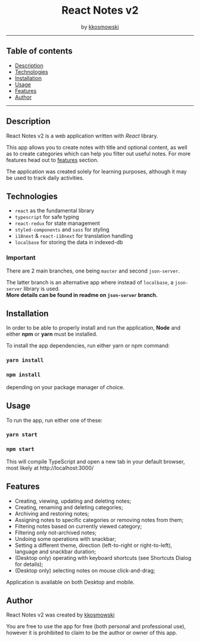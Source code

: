 <div align="center">

# React Notes v2

by <a rel="author" href="http://github.com/kkosmowski/">kkosmowski</a>

</div>

---

## Table of contents

* [Description](#description)
* [Technologies](#technologies)
* [Installation](#installation)
* [Usage](#usage)
* [Features](#features)
* [Author](#author)

---

## Description

React Notes v2 is a web application written with *React* library.

This app allows you to create notes with title and optional content, as well as to create categories which can help you filter out useful notes.
For more features head out to [features](#features) section.

The application was created solely for learning purposes, although it may be used to track daily activities.



## Technologies
* `react` as the fundamental library 
* `typescript` for safe typing
* `react-redux` for state management
* `styled-components` and `sass` for styling
* `i18next` & `react-i18next` for translation handling
* `localbase` for storing the data in indexed-db

### Important

There are 2 main branches, one being `master` and second `json-server`.

The latter branch is an alternative app where instead of `localbase`, a `json-server` library is used.<br>
**More details can be found in readme on `json-server` branch.**



## Installation

In order to be able to properly install and run the application, **Node** and either **npm**  or **yarn** must be installed.

To install the app dependencies, run either yarn or npm command:
### `yarn install`
### `npm install`
depending on your package manager of choice.



## Usage

To run the app, run either one of these:
### `yarn start`
### `npm start`

This will compile TypeScript and open a new tab in your default browser, most likely at http://localhost:3000/



## Features
- Creating, viewing, updating and deleting notes;
- Creating, renaming and deleting categories;
- Archiving and restoring notes;
- Assigning notes to specific categories or removing notes from them;
- Filtering notes based on currently viewed category;
- Filtering only not-archived notes;
- Undoing some operations with snackbar;
- Setting a different theme, direction (left-to-right or right-to-left), language and snackbar duration;
- (Desktop only) operating with keyboard shortcuts (see Shortcuts Dialog for details);
- (Desktop only) selecting notes on mouse click-and-drag;

Application is available on both Desktop and mobile.



## Author

React Notes v2 was created by <a rel="author" href="http://github.com/kkosmowski/">kkosmowski</a>

You are free to use the app for free (both personal and professional use), however it is prohibited to claim to be the author or owner of this app.
